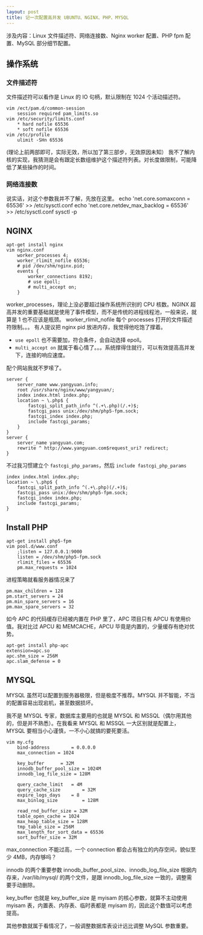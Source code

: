 ```yaml
---
layout: post
title: 记一次配置高并发 UBUNTU、NGINX、PHP、MYSQL
---
```


涉及内容：Linux 文件描述符、网络连接数、Nginx worker 配置、PHP fpm 配置、MySQL 部分细节配置。

## 操作系统

### 文件描述符
文件描述符可以看作是 Linux 的 IO 句柄，默认限制在 1024 个活动描述符。

	vim /ect/pam.d/common-session
		session required pam_limits.so
	vim /etc/security/limits.conf
		* hard nofile 65536
		* soft nofile 65536
	vim /etc/profile
		ulimit -SHn 65536
		
(理论上前两部即可，实际无效，所以加了第三部步，无效原因未知）
我不了解内核的实现，我猜测是会有跟定长数组维护这个描述符列表。对长度做限制，可能降低了某些操作的时间。

### 网络连接数
说实话，对这个参数我并不了解，先放在这里。
	echo 'net.core.somaxconn = 65536' >> /etc/sysctl.conf
	echo 'net.core.netdev_max_backlog = 65536' >> /etc/sysctl.conf
	sysctl -p

## NGINX

	apt-get install nginx
	vim nginx.conf
		worker_processes 4;
		worker_rlimit_nofile 65536;
		# pid /dev/shm/nginx.pid;
		events {
			worker_connections 8192;
			# use epoll;
			# multi_accept on;
		}

worker_processes，理论上没必要超过操作系统所识别的 CPU 核数。NGINX 超高并发的重要基础就是使用了事件模型，而不是传统的进程线程池，一般来说，就算是 1 也不应该是瓶颈。
worker_rlimit_nofile 每个 processes 打开的文件描述符限制。。。
有人提议把 nginx pid 放进内存，我觉得他吃饱了撑着。

 - `use epoll` 也不需要加，符合条件，会自动选择 epoll。
 - `multi_accept on` 就属于看心情了。。。系统撑得住就行，可以有效提高高并发下，连接的响应速度。
 
配个网站我就不罗嗦了。

	server {
		server_name www.yangyuan.info;
		root /usr/share/nginx/www/yangyuan/;
		index index.html index.php;
		location ~ \.php$ {
			fastcgi_split_path_info ^(.+\.php)(/.+)$;
			fastcgi_pass unix:/dev/shm/php5-fpm.sock;
			fastcgi_index index.php;
			include fastcgi_params;
		}
	}
	server {
	    server_name yangyuan.com;    
	    rewrite ^ http://www.yangyuan.com$request_uri? redirect; 
	}
	
不过我习惯建立个 `fastcgi_php_params`，然后 `include fastcgi_php_params`

	index index.html index.php;
	location ~ \.php$ {
		fastcgi_split_path_info ^(.+\.php)(/.+)$;
		fastcgi_pass unix:/dev/shm/php5-fpm.sock;
		fastcgi_index index.php;
		include fastcgi_params;
	}

## Install PHP

	apt-get install php5-fpm
	vim pool.d/www.conf
		;listen = 127.0.0.1:9000
		listen = /dev/shm/php5-fpm.sock
		rlimit_files = 65536
		pm.max_requests = 1024

进程策略就看服务器情况来了

	pm.max_children = 128
	pm.start_servers = 24
	pm.min_spare_servers = 16
	pm.max_spare_servers = 32
	
如今 APC 的代码缓存已经被内置在 PHP 里了，APC 项目只有 APCU 有使用价值。我对比过 APCU 和 MEMCACHE，APCU 毕竟是内置的，少量缓存有绝对优势。

	apt-get install php-apc
	extension=apc.so
	apc.shm_size = 256M
	apc.slam_defense = 0

## MYSQL

MYSQL 虽然可以配置到服务器极限，但是极度不推荐。MYSQL 并不智能，不当的配置容易出现宕机，甚至数据损坏。

我不是 MYSQL 专家，数据库主要用的也就是 MYSQL 和 MSSQL（偶尔用其他的，但是并不熟悉）。在我看来 MYSQL 和 MSSQL 一大区别就是配置上，MYSQL 要相当小心谨慎，一不小心就搞的要死要活。
```
vim my.cfg
	bind-address		= 0.0.0.0
	max_connection = 1024
	
	key_buffer		= 32M
	innodb_buffer_pool_size = 1024M
	innodb_log_file_size = 128M
	
	query_cache_limit	= 4M
	query_cache_size        = 32M
	expire_logs_days	= 8
	max_binlog_size         = 128M
	
	read_rnd_buffer_size = 32M
	table_open_cache = 1024
	max_heap_table_size = 128M
	tmp_table_size = 256M
	max_length_for_sort_data = 65536
	sort_buffer_size = 32M
```
max_connection 不能过高，一个 connection 都会占有独立的内存空间，貌似至少 4MB，内存够吗？

innodb 的两个重要参数 innodb_buffer_pool_size、innodb_log_file_size 根据内存来，/var/lib/mysql/ 的两个文件，是跟 innodb_log_file_size 一致的，调整需要手动删除。

key_buffer 也就是 key_buffer_size 是 myisam 的核心参数，就算不主动使用 myisam 表，内置表、内存表、临时表都是 myisam 的，因此这个数值可以考虑提高。

其他参数就属于看情况了，一般调整数据库表设计远比调整 MySQL 参数重要。
